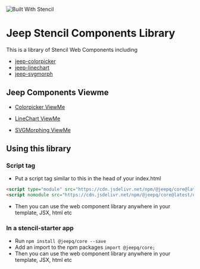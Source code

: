 ![Built With Stencil](https://img.shields.io/badge/-Built%20With%20Stencil-16161d.svg?logo=data%3Aimage%2Fsvg%2Bxml%3Bbase64%2CPD94bWwgdmVyc2lvbj0iMS4wIiBlbmNvZGluZz0idXRmLTgiPz4KPCEtLSBHZW5lcmF0b3I6IEFkb2JlIElsbHVzdHJhdG9yIDE5LjIuMSwgU1ZHIEV4cG9ydCBQbHVnLUluIC4gU1ZHIFZlcnNpb246IDYuMDAgQnVpbGQgMCkgIC0tPgo8c3ZnIHZlcnNpb249IjEuMSIgaWQ9IkxheWVyXzEiIHhtbG5zPSJodHRwOi8vd3d3LnczLm9yZy8yMDAwL3N2ZyIgeG1sbnM6eGxpbms9Imh0dHA6Ly93d3cudzMub3JnLzE5OTkveGxpbmsiIHg9IjBweCIgeT0iMHB4IgoJIHZpZXdCb3g9IjAgMCA1MTIgNTEyIiBzdHlsZT0iZW5hYmxlLWJhY2tncm91bmQ6bmV3IDAgMCA1MTIgNTEyOyIgeG1sOnNwYWNlPSJwcmVzZXJ2ZSI%2BCjxzdHlsZSB0eXBlPSJ0ZXh0L2NzcyI%2BCgkuc3Qwe2ZpbGw6I0ZGRkZGRjt9Cjwvc3R5bGU%2BCjxwYXRoIGNsYXNzPSJzdDAiIGQ9Ik00MjQuNywzNzMuOWMwLDM3LjYtNTUuMSw2OC42LTkyLjcsNjguNkgxODAuNGMtMzcuOSwwLTkyLjctMzAuNy05Mi43LTY4LjZ2LTMuNmgzMzYuOVYzNzMuOXoiLz4KPHBhdGggY2xhc3M9InN0MCIgZD0iTTQyNC43LDI5Mi4xSDE4MC40Yy0zNy42LDAtOTIuNy0zMS05Mi43LTY4LjZ2LTMuNkgzMzJjMzcuNiwwLDkyLjcsMzEsOTIuNyw2OC42VjI5Mi4xeiIvPgo8cGF0aCBjbGFzcz0ic3QwIiBkPSJNNDI0LjcsMTQxLjdIODcuN3YtMy42YzAtMzcuNiw1NC44LTY4LjYsOTIuNy02OC42SDMzMmMzNy45LDAsOTIuNywzMC43LDkyLjcsNjguNlYxNDEuN3oiLz4KPC9zdmc%2BCg%3D%3D&colorA=16161d&style=flat-square)

# Jeep Stencil Components Library

This is a library of Stencil Web Components including
 - [jeep-colorpicker](https://github.com/jepiqueau/jeep/blob/master/core/src/components/jeep-colorpicker/readme.md)
 - [jeep-linechart  ](https://github.com/jepiqueau/jeep/blob/master/core/src/components/jeep-linechart/readme.md)
 - [jeep-svgmorph   ](https://github.com/jepiqueau/jeep/blob/master/core/src/components/jeep-svgmorph/readme.md)


## Jeep Components Viewme

 - [Colorpicker ViewMe](https://jeep-viewme-app.firebaseapp.com/colorpicker)

 - [LineChart ViewMe](https://jeep-viewme-app.firebaseapp.com/linechart)

 - [SVGMorphing ViewMe](https://jeep-viewme-app.firebaseapp.com/svgmorph)


## Using this library

### Script tag

- Put a script tag similar to this in the head of your index.html

```html
<script type="module" src="https://cdn.jsdelivr.net/npm/@jeepq/core@latest/dist/jeep/jeep.esm.js"></script>
<script nomodule src="https://cdn.jsdelivr.net/npm/@jeepq/core@latest/dist/jeep/jeep.js"></script>
```


- Then you can use the web component library anywhere in your template, JSX, html etc


### In a stencil-starter app

- Run `npm install @jeepq/core --save`
- Add an import to the npm packages `import @jeepq/core;`
- Then you can use the web component library anywhere in your template, JSX, html etc
